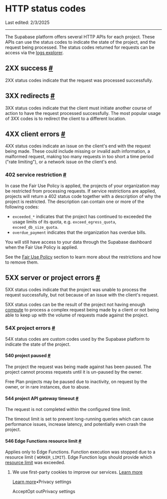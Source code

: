 # HTTP status codes

Last edited: 2/3/2025

* * *

The Supabase platform offers several HTTP APIs for each project. These APIs can use the status codes to indicate the state of the project, and the request being processed. The status codes returned for requests can be access via the [logs explorer](https://supabase.com/docs/guides/platform/logs#logs-explorer).

## 2XX success [\#](https://supabase.com/docs/guides/troubleshooting/http-status-codes\#2xx-success)

2XX status codes indicate that the request was processed successfully.

## 3XX redirects [\#](https://supabase.com/docs/guides/troubleshooting/http-status-codes\#3xx-redirects)

3XX status codes indicate that the client must initiate another course of action to have the request processed successfully. The most popular usage of 3XX codes is to redirect the client to a different location.

## 4XX client errors [\#](https://supabase.com/docs/guides/troubleshooting/http-status-codes\#4xx-client-errors)

4XX status codes indicate an issue on the client's end with the request being made. These could include missing or invalid auth information, a malformed request, making too many requests in too short a time period ("rate limiting"), or a network issue on the client's end.

### 402 service restriction [\#](https://supabase.com/docs/guides/troubleshooting/http-status-codes\#402-service-restriction)

In case the Fair Use Policy is applied, the projects of your organization may be restricted from processing requests. If service restrictions are applied, projects will return a 402 status code together with a description of why the project is restricted. The description can contain one or more of the following codes:

- `exceeded_*` indicates that the project has continued to exceeded the usage limits of its quota, e.g. `exceed_egress_quota`, `exceed_db_size_quota`.
- `overdue_payment` indicates that the organization has overdue bills.

You will still have access to your data through the Supabase dashboard when the Fair Use Policy is applied.

See the [Fair Use Policy](https://supabase.com/docs/guides/platform/billing-faq#fair-use-policy) section to learn more about the restrictions and how to remove them.

## 5XX server or project errors [\#](https://supabase.com/docs/guides/troubleshooting/http-status-codes\#5xx-server-or-project-errors)

5XX status codes indicate that the project was unable to process the request successfully, but not because of an issue with the client's request.

5XX status codes can be the result of the project not having enough [compute](https://supabase.com/docs/guides/platform/compute-add-ons) to process a complex request being made by a client or not being able to keep up with the volume of requests made against the project.

### 54X project errors [\#](https://supabase.com/docs/guides/troubleshooting/http-status-codes\#54x-project-errors)

54X status codes are custom codes used by the Supabase platform to indicate the state of the project.

#### 540 project paused [\#](https://supabase.com/docs/guides/troubleshooting/http-status-codes\#540-project-paused)

The project the request was being made against has been paused. The project cannot process requests until it is un-paused by the owner.

Free Plan projects may be paused due to inactivity, on request by the owner, or in rare instances, due to abuse.

#### 544 project API gateway timeout [\#](https://supabase.com/docs/guides/troubleshooting/http-status-codes\#544-project-api-gateway-timeout)

The request is not completed within the configured time limit.

The timeout limit is set to prevent long-running queries which can cause performance issues, increase latency, and potentially even crash the project.

#### 546 Edge Functions resource limit [\#](https://supabase.com/docs/guides/troubleshooting/http-status-codes\#546-edge-functions-resource-limit)

Applies only to Edge Functions. Function execution was stopped due to a resource limit ( `WORKER_LIMIT`). Edge Function logs should provide which [resource limit](https://supabase.com/docs/guides/functions/limits) was exceeded.

1. We use first-party cookies to improve our services. [Learn more](https://supabase.com/privacy#8-cookies-and-similar-technologies-used-on-our-european-services)



   [Learn more](https://supabase.com/privacy#8-cookies-and-similar-technologies-used-on-our-european-services)•Privacy settings





   AcceptOpt outPrivacy settings